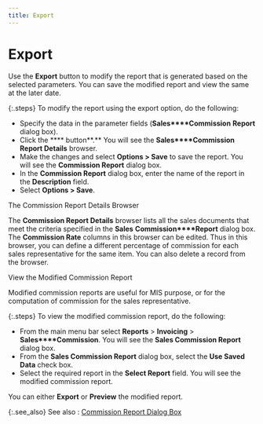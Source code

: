 ```yaml
---
title: Export
---
```


# Export


Use the **Export** button to modify  the report that is generated based on the selected parameters. You can  save the modified report and view the same at the later date.


{:.steps}
To modify the report using the export option,  do the following:

- Specify the  data in the parameter fields (**Sales****Commission** **Report** dialog box).
- Click the  **** button**.** You will see the **Sales****Commission Report Details** browser.
- Make the changes  and select **Options &gt; Save** to  save the report. You will see the **Commission 
 Report** dialog box.
- In the **Commission Report** dialog box, enter  the name of the report in the **Description**  field.
- Select **Options &gt; Save**.



The Commission Report Details Browser


The **Commission Report Details**  browser lists all the sales documents that meet the criteria specified  in the **Sales** **Commission****Report** dialog box. The **Commission 
 Rate** columns in this browser can be edited. Thus in this browser,  you can define a different percentage of commission for each sales representative  for the same item. You can also delete a record from the browser.


View the Modified Commission Report


Modified commission reports are useful for MIS purpose, or for the computation  of commission for the sales representative.


{:.steps}
To view the modified commission report, do the following:

- From the main  menu bar select **Reports** > **Invoicing** > **Sales****Commission**. You will see the **Sales Commission Report** dialog box.
- From the **Sales Commission Report** dialog box,  select the **Use Saved Data** check  box.
- Select the  required report in the **Select Report**  field. You will see the modified commission report.



You can either **Export** or **Preview** the modified report.


{:.see_also}
See also
: [Commission  Report Dialog Box]({{site.rpt_baseurl}}/misc/commission_report_dialog_box_rep.html)
